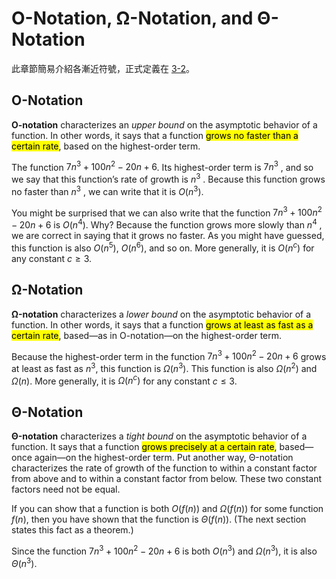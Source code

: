 # O-Notation, &Omega;-Notation, and &Theta;-Notation

此章節簡易介紹各漸近符號，正式定義在 [3-2]。

[3-2]: /notes/computer-science/演算法/ch03/3-2

## O-Notation

**O-notation** characterizes an *upper bound* on the asymptotic behavior of a function. In other words, it says that a function <mark>grows no faster than a certain rate</mark>, based on the highest-order term.

<div class="alert-example">

The function $7n^3 + 100n^2 - 20n + 6$. Its highest-order term is $7n^3$ , and so we say that this function’s rate of growth is $n^3$ . Because this function grows no faster than $n^3$ , we can write that it is $O(n^3)$.

You might be surprised that we can also write that the function $7n^3 + 100n^2 - 20n + 6$ is $O(n^4)$. Why? Because the function grows more slowly than $n^4$ , we are correct in saying that it grows no faster. As you might have guessed, this function is also $O(n^5)$, $O(n^6)$, and so on. More generally, it is $O(n^c)$ for any constant $c \geq 3$.

</div>

## &Omega;-Notation

**&Omega;-notation** characterizes a *lower bound* on the asymptotic behavior of a function. In other words, it says that a function <mark>grows at least as fast as a certain rate</mark>, based—as in O-notation—on the highest-order term.

<div class="alert-example">

Because the highest-order term in the function $7n^3 + 100n^2 - 20n + 6$ grows at least as fast as $n^3$, this function is $\Omega(n^3)$. This function is also $\Omega(n^2)$ and $\Omega(n)$. More generally, it is $\Omega(n^c)$ for any constant $c \leq 3$.

</div>

## &Theta;-Notation

**&Theta;-notation** characterizes a *tight bound* on the asymptotic behavior of a function. It says that a function <mark>grows precisely at a certain rate</mark>, based—once again—on the highest-order term. Put another way, &Theta;-notation characterizes the rate of growth of the function to within a constant factor from above and to within a constant factor from below. These two constant factors need not be equal.

If you can show that a function is both $O(f(n))$ and $\Omega(f(n))$ for some function $f(n)$, then you have shown that the function is $\Theta(f(n))$. (The next section states this fact as a theorem.)

<div class="alert-example">

Since the function $7n^3 + 100n^2 - 20n + 6$ is both $O(n^3)$ and $\Omega(n^3)$, it is also $\Theta(n^3)$.

</div>
